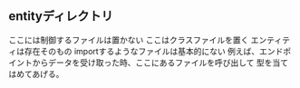 ## entityディレクトリ
ここには制御するファイルは置かない
ここはクラスファイルを置く
エンティティは存在そのもの
importするようなファイルは基本的にない
例えば、エンドポイントからデータを受け取った時、ここにあるファイルを呼び出して
型を当てはめてあげる。